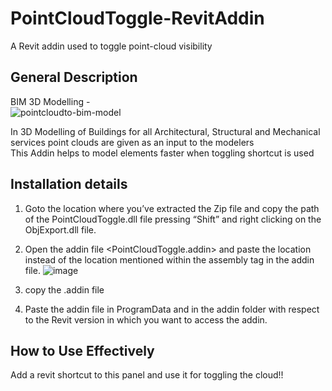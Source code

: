 # PointCloudToggle-RevitAddin
A Revit addin used to toggle point-cloud visibility  


## General Description

BIM 3D Modelling - \
![pointcloudto-bim-model](https://user-images.githubusercontent.com/96645509/194323614-13745f39-3d5d-48e0-a961-bdd56ecbe671.jpg)

In 3D Modelling of Buildings for all Architectural, Structural and Mechanical services point clouds are given as an input to the modelers\
This Addin helps to model elements faster when toggling shortcut is used

## Installation details

1.	Goto the location where you’ve extracted the Zip file and copy the path of the PointCloudToggle.dll file pressing “Shift” and right clicking on the ObjExport.dll file.  
2.	Open the addin file <PointCloudToggle.addin> and paste the location instead of the location mentioned within the assembly tag in the addin file.
![image](https://user-images.githubusercontent.com/96645509/194313058-a429f946-536d-440b-acb7-6861c9b7924e.png)

3.	copy the .addin file 

4.	Paste the addin file in ProgramData and in the addin folder with respect to the Revit version in which you want to access the addin.
 
## How to Use Effectively
Add a revit shortcut to this panel and use it for toggling the cloud!!
